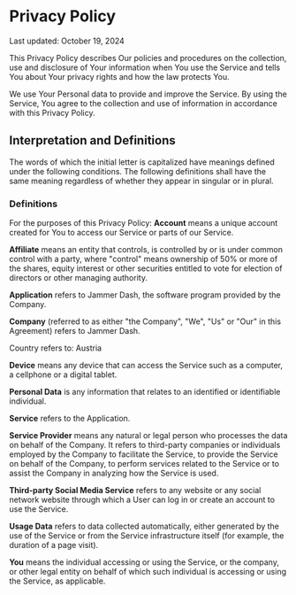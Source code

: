 # Privacy Policy
Last updated: October 19, 2024

This Privacy Policy describes Our policies and procedures on the collection, use and disclosure of Your information when You use the Service and tells You about Your privacy rights and how the law protects You.

We use Your Personal data to provide and improve the Service. By using the Service, You agree to the collection and use of information in accordance with this Privacy Policy.

## Interpretation and Definitions
The words of which the initial letter is capitalized have meanings defined under the following conditions. The following definitions shall have the same meaning regardless of whether they appear in singular or in plural.

### Definitions
For the purposes of this Privacy Policy:
__Account__ means a unique account created for You to access our Service or parts of our Service.

__Affiliate__ means an entity that controls, is controlled by or is under common control with a party, where "control" means ownership of 50% or more of the shares, equity interest or other securities entitled to vote for election of directors or other managing authority.

__Application__ refers to Jammer Dash, the software program provided by the Company.

__Company__ (referred to as either "the Company", "We", "Us" or "Our" in this Agreement) refers to Jammer Dash.

Country refers to: Austria

__Device__ means any device that can access the Service such as a computer, a cellphone or a digital tablet.

__Personal Data__ is any information that relates to an identified or identifiable individual.

__Service__ refers to the Application.

__Service Provider__ means any natural or legal person who processes the data on behalf of the Company. It refers to third-party companies or individuals employed by the Company to facilitate the Service, to provide the Service on behalf of the Company, to perform services related to the Service or to assist the Company in analyzing how the Service is used.

__Third-party Social Media Service__ refers to any website or any social network website through which a User can log in or create an account to use the Service.

__Usage Data__ refers to data collected automatically, either generated by the use of the Service or from the Service infrastructure itself (for example, the duration of a page visit).

__You__ means the individual accessing or using the Service, or the company, or other legal entity on behalf of which such individual is accessing or using the Service, as applicable.

